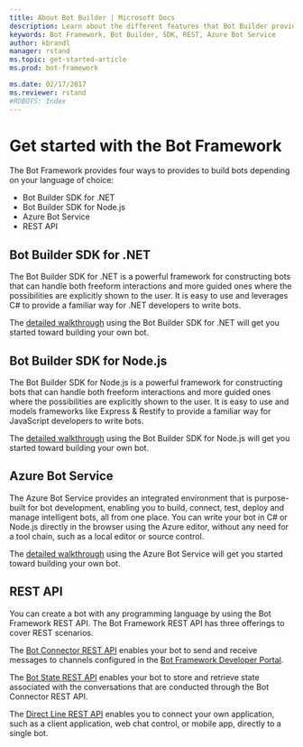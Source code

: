 ```yaml
---
title: About Bot Builder | Microsoft Docs
description: Learn about the different features that Bot Builder provides for building a bot using the Bot Framework.
keywords: Bot Framework, Bot Builder, SDK, REST, Azure Bot Service
author: kbrandl
manager: rstand
ms.topic: get-started-article
ms.prod: bot-framework

ms.date: 02/17/2017
ms.reviewer: rstand
#ROBOTS: Index
---
```

# Get started with the Bot Framework
The Bot Framework provides four ways to provides to build bots depending on your language of choice:

- Bot Builder SDK for .NET
- Bot Builder SDK for Node.js
- Azure Bot Service
- REST API

## <a id="dotnet"></a>Bot Builder SDK for .NET
The Bot Builder SDK for .NET is a powerful framework for constructing bots that can handle both freeform interactions and more guided ones where the possibilities are explicitly shown to the user. It is easy to use and leverages C# to provide a familiar way for .NET developers to write bots. 

The [detailed walkthrough](~/dotnet/getstarted.md) using the Bot Builder SDK for .NET will get you started toward building your own bot.

## <a id="node"></a>Bot Builder SDK for Node.js
The Bot Builder SDK for Node.js is a powerful framework for constructing bots that can handle both freeform interactions and more guided ones where the possibilities are explicitly shown to the user. It is easy to use and models frameworks like Express & Restify to provide a familiar way for JavaScript developers to write bots. 

The [detailed walkthrough](~/nodejs/getstarted.md) using the Bot Builder SDK for Node.js will get you started toward building your own bot.

## <a id="azure"></a>Azure Bot Service
The Azure Bot Service provides an integrated environment that is purpose-built for bot development, 
enabling you to build, connect, test, deploy and manage intelligent bots, all from one place. 
You can write your bot in C# or Node.js directly in the browser using the Azure editor, without any need for a tool chain, such as a local editor or source control. 

The [detailed walkthrough](~/azure-bot-service/getstarted.md) using the Azure Bot Service will get you started toward building your own bot.

## REST API
You can create a bot with any programming language by using the Bot Framework REST API. The Bot Framework REST API has three offerings to cover REST scenarios.

The [Bot Connector REST API](https://docs.botframework.com/en-us/restapi/connector/#navtitle) enables your bot to send and receive messages to channels configured in the [Bot Framework Developer Portal](https://dev.botframework.com/). 

The [Bot State REST API](https://docs.botframework.com/en-us/restapi/state/#navtitle) enables your bot to store and retrieve state associated with the conversations that are conducted through the Bot Connector REST API.

The [Direct Line REST API](https://docs.botframework.com/en-us/restapi/directline3/#navtitle) enables you to connect your own application, such as a client application, web chat control, or mobile app, directly to a single bot.